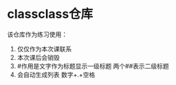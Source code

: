 # classclass仓库
该仓库作为练习使用：
1. 仅仅作为本次课联系
2. 本次课后会销毁
3. #作用是文字作为标题显示一级标题 两个##表示二级标题
4. 会自动生成列表 数字+.+空格

